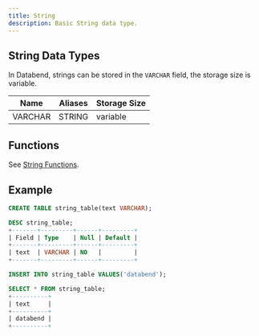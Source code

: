 ```yaml
---
title: String
description: Basic String data type.
---
```


## String Data Types

In Databend, strings can be stored in the `VARCHAR` field, the storage size is variable.

| Name    | Aliases | Storage Size |
|---------|---------|--------------|
| VARCHAR | STRING  | variable     |

## Functions

See [String Functions](/doc/reference/functions/string-functions).


## Example

```sql
CREATE TABLE string_table(text VARCHAR);

DESC string_table;
+-------+---------+------+---------+
| Field | Type    | Null | Default |
+-------+---------+------+---------+
| text  | VARCHAR | NO   |         |
+-------+---------+------+---------+

INSERT INTO string_table VALUES('databend');

SELECT * FROM string_table;
+----------+
| text     |
+----------+
| databend |
+----------+
```
